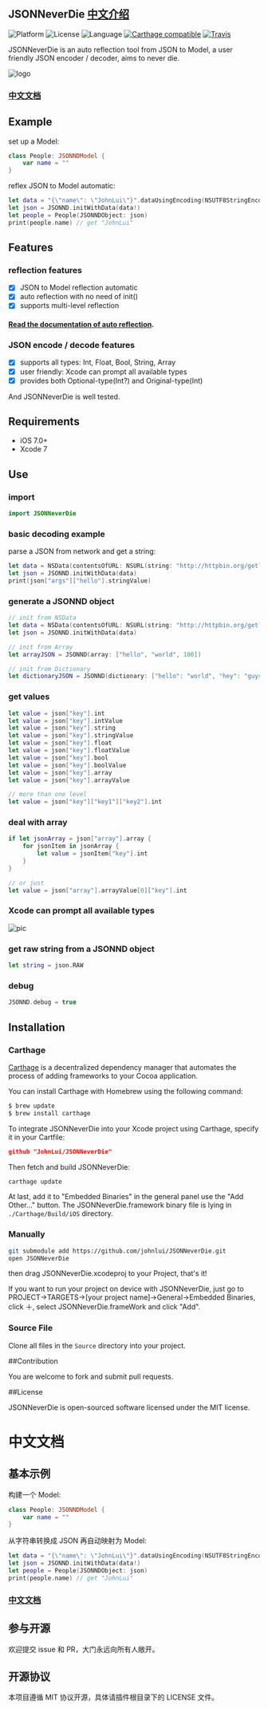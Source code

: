 JSONNeverDie [中文介绍](#中文介绍-1)
---------
![Platform](https://camo.githubusercontent.com/770175f6c01d89c84a020706126a9e6399ff76c4/68747470733a2f2f696d672e736869656c64732e696f2f636f636f61706f64732f702f4b696e676669736865722e7376673f7374796c653d666c6174) ![License](https://img.shields.io/github/license/johnlui/JSONNeverDie.svg?style=flat) ![Language](https://img.shields.io/badge/language-Swift%202-orange.svg) [![Carthage compatible](https://img.shields.io/badge/Carthage-compatible-4BC51D.svg?style=flat)](https://github.com/Carthage/Carthage) [![Travis](https://img.shields.io/travis/johnlui/JSONNeverDie.svg)](https://travis-ci.org/johnlui/JSONNeverDie)

JSONNeverDie is an auto reflection tool from JSON to Model, a user friendly JSON encoder / decoder, aims to never die.

![logo](https://lvwenhan.com/content/uploadfile/201510/01021443880476.png)

### [中文文档](https://github.com/johnlui/JSONNeverDie/wiki/%E4%B8%AD%E6%96%87%E6%96%87%E6%A1%A3)

## Example
set up a Model:

```swift
class People: JSONNDModel {
    var name = ""
}
```
reflex JSON to Model automatic:

```swift
let data = "{\"name\": \"JohnLui\"}".dataUsingEncoding(NSUTF8StringEncoding)
let json = JSONND.initWithData(data!)
let people = People(JSONNDObject: json)
print(people.name) // get "JohnLui"
```

## Features

### reflection features
- [x] JSON to Model reflection automatic
- [x] auto reflection with no need of init()
- [x] supports multi-level reflection

#### [Read the documentation of auto reflection](https://github.com/johnlui/JSONNeverDie/wiki).

### JSON encode / decode features
- [x] supports all types: Int, Float, Bool, String, Array
- [x] user friendly: Xcode can prompt all available types
- [x] provides both Optional-type(Int?) and Original-type(Int)

And JSONNeverDie is well tested.


## Requirements

* iOS 7.0+
* Xcode 7


## Use

### import

```swift
import JSONNeverDie
```

### basic decoding example
parse a JSON from network and get a string:

```swift
let data = NSData(contentsOfURL: NSURL(string: "http://httpbin.org/get?hello=world")!)!
let json = JSONND.initWithData(data)
print(json["args"]["hello"].stringValue)
```

### generate a JSONND object

```swift
// init from NSData
let data = NSData(contentsOfURL: NSURL(string: "http://httpbin.org/get?hello=world")!)!
let json = JSONND.initWithData(data)

// init from Array
let arrayJSON = JSONND(array: ["hello", "world", 100])

// init from Dictionary
let dictionaryJSON = JSONND(dictionary: ["hello": "world", "hey": "guys"])
```

### get values

```swift
let value = json["key"].int
let value = json["key"].intValue
let value = json["key"].string
let value = json["key"].stringValue
let value = json["key"].float
let value = json["key"].floatValue
let value = json["key"].bool
let value = json["key"].boolValue
let value = json["key"].array
let value = json["key"].arrayValue

// more than one level
let value = json["key"]["key1"]["key2"].int
```

### deal with array

```swift
if let jsonArray = json["array"].array {
    for jsonItem in jsonArray {
        let value = jsonItem["key"].int
    }
}

// or just
let value = json["array"].arrayValue[0]["key"].int
```

### Xcode can prompt all available types

![pic](http://1.staticonsae.sinaapp.com/images/QQ20150927-1@2x.png)

### get raw string from a JSONND object

```swift
let string = json.RAW
```

### debug

```swift
JSONND.debug = true
```

## Installation

### Carthage

[Carthage](https://github.com/Carthage/Carthage) is a decentralized dependency manager that automates the process of adding frameworks to your Cocoa application.

You can install Carthage with Homebrew using the following command:

```bash
$ brew update
$ brew install carthage
```

To integrate JSONNeverDie into your Xcode project using Carthage, specify it in your Cartfile:

```json
github "JohnLui/JSONNeverDie"
```

Then fetch and build JSONNeverDie:

```bash
carthage update
```

At last, add it to "Embedded Binaries" in the general panel use the "Add Other..." button. The JSONNeverDie.framework binary file is lying in `./Carthage/Build/iOS` directory.


### Manually

```bash
git submodule add https://github.com/johnlui/JSONNeverDie.git
open JSONNeverDie
```
then drag JSONNeverDie.xcodeproj to your Project, that's it!

If you want to run your project on device with JSONNeverDie, just go to PROJECT->TARGETS->[your project name]->General->Embedded Binaries, click ＋, select JSONNeverDie.frameWork and click "Add".

### Source File

Clone all files in the `Source` directory into your project.


##Contribution

You are welcome to fork and submit pull requests.

##License

JSONNeverDie is open-sourced software licensed under the MIT license.

# 中文文档

## 基本示例
构建一个 Model:

```swift
class People: JSONNDModel {
    var name = ""
}
```
从字符串转换成 JSON 再自动映射为 Model:

```swift
let data = "{\"name\": \"JohnLui\"}".dataUsingEncoding(NSUTF8StringEncoding)
let json = JSONND.initWithData(data!)
let people = People(JSONNDObject: json)
print(people.name) // get "JohnLui"
```

### [中文文档](https://github.com/johnlui/JSONNeverDie/wiki/%E4%B8%AD%E6%96%87%E6%96%87%E6%A1%A3)

## 参与开源

欢迎提交 issue 和 PR，大门永远向所有人敞开。

## 开源协议

本项目遵循 MIT 协议开源，具体请插件根目录下的 LICENSE 文件。